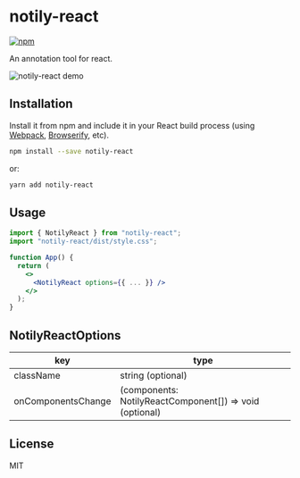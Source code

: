 # notily-react

[![npm](https://img.shields.io/npm/v/notily-react.svg?style=flat-square)](https://www.npmjs.com/package/notily-react)

An annotation tool for react.

![notily-react demo]()

## Installation

Install it from npm and include it in your React build process (using [Webpack](http://webpack.github.io/), [Browserify](http://browserify.org/), etc).

```bash
npm install --save notily-react
```

or:

```bash
yarn add notily-react
```

## Usage

```jsx static
import { NotilyReact } from "notily-react";
import "notily-react/dist/style.css";

function App() {
  return (
    <>
      <NotilyReact options={{ ... }} />
    </>
  );
}
```

## NotilyReactOptions

| key                | type                                                    |
| ------------------ | ------------------------------------------------------- |
| className          | string (optional)                                       |
| onComponentsChange | (components: NotilyReactComponent[]) => void (optional) |

## License

MIT
